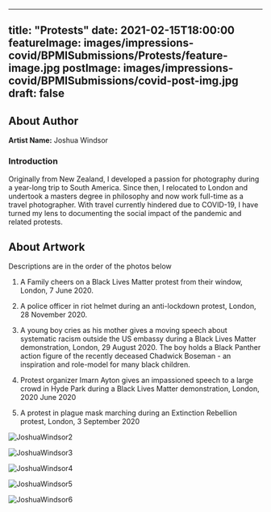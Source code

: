 
---
title: "Protests"
date: 2021-02-15T18:00:00
featureImage: images/impressions-covid/BPMISubmissions/Protests/feature-image.jpg
postImage: images/impressions-covid/BPMISubmissions/covid-post-img.jpg
draft: false
---

## About Author

**Artist Name:** Joshua Windsor 

### Introduction 
Originally from New Zealand, I developed a passion for photography during a year-long trip to South America. Since then, I relocated to London and undertook a masters degree in philosophy and now work full-time as a travel photographer. With travel currently hindered due to COVID-19, I have turned my lens to documenting the social impact of the pandemic and related protests. 


## About Artwork
Descriptions are in the order of the photos below 

1. A Family cheers on a Black Lives Matter protest from their window, London, 7 June 2020. 

2. A police officer in riot helmet during an anti-lockdown protest, London, 28 November 2020. 

3. A young boy cries as his mother gives a moving speech about systematic racism outside the US embassy during a Black Lives Matter demonstration, London, 29 August 2020. The boy holds a Black Panther action figure of the recently deceased Chadwick Boseman - an inspiration and role-model for many black children. 

4. Protest organizer Imarn Ayton gives an impassioned speech to a large crowd in Hyde Park during a Black Lives Matter demonstration, London, 2020 June 2020 

5. A protest in plague mask marching during an Extinction Rebellion protest, London, 3 September 2020 


![JoshuaWindsor2](../../images/impressions-covid/BPMISubmissions/Protests/JoshuaWindsor2.jpg)

![JoshuaWindsor3](../../images/impressions-covid/BPMISubmissions/Protests/JoshuaWindsor3.jpg)

![JoshuaWindsor4](../../images/impressions-covid/BPMISubmissions/Protests/JoshuaWindsor4.jpg)

![JoshuaWindsor5](../../images/impressions-covid/BPMISubmissions/Protests/JoshuaWindsor5.jpg)

![JoshuaWindsor6](../../images/impressions-covid/BPMISubmissions/Protests/JoshuaWindsor6.jpg)
